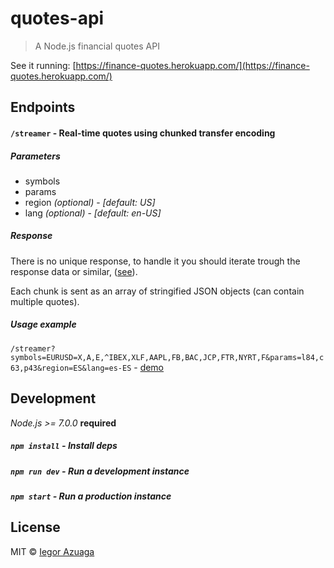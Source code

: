 # quotes-api

> A Node.js financial quotes API

See it running: [https://finance-quotes.herokuapp.com/](https://finance-quotes.herokuapp.com/)

## Endpoints

#### ``/streamer`` - Real-time quotes using chunked transfer encoding

##### Parameters

- symbols
- params
- region *(optional)* - *[default: US]*
- lang *(optional)* - *[default: en-US]*

##### Response

There is no unique response, to handle it you should iterate trough the response data or similar, ([see](https://github.com/iiegor/quotes-api/blob/master/index.js#L59)).

Each chunk is sent as an array of stringified JSON objects (can contain multiple quotes).

##### Usage example

``/streamer?symbols=EURUSD=X,A,E,^IBEX,XLF,AAPL,FB,BAC,JCP,FTR,NYRT,F&params=l84,c63,p43&region=ES&lang=es-ES`` - [demo](https://finance-quotes.herokuapp.com/streamer?symbols=EURUSD=X,A,E,^IBEX,XLF,AAPL,FB,BAC,JCP,FTR,NYRT,F&params=l84,c63,p43&region=ES&lang=es-ES)

## Development

*Node.js >= 7.0.0* **required**

##### ``npm install`` - Install deps

##### ``npm run dev`` - Run a development instance

##### ``npm start`` - Run a production instance

## License

MIT © [Iegor Azuaga](https://github.com/iiegor)
